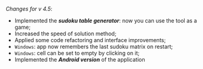 _Changes for v 4.5_:
- Implemented the ***sudoku table generator***: now you can use the tool as a game;
- Increased the speed of solution method;
- Applied some code refactoring and interface improvements;
- `Windows`: app now remembers the last sudoku matrix on restart;
- `Windows`: cell can be set to empty by clicking on it;
- Implemented the ***Android version*** of the application
